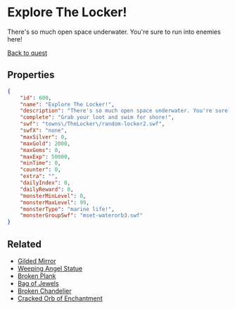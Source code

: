 # Explore The Locker!

There's so much open space underwater. You're sure to run into enemies here!

[Back to quest](../quests.md)

## Properties

```json
{
    "id": 600,
    "name": "Explore The Locker!",
    "description": "There's so much open space underwater. You're sure to run into enemies here!",
    "complete": "Grab your loot and swim for shore!",
    "swf": "towns\/TheLocker\/random-locker2.swf",
    "swfX": "none",
    "maxSilver": 0,
    "maxGold": 2000,
    "maxGems": 0,
    "maxExp": 50000,
    "minTime": 0,
    "counter": 0,
    "extra": "",
    "dailyIndex": 0,
    "dailyReward": 0,
    "monsterMinLevel": 0,
    "monsterMaxLevel": 99,
    "monsterType": "marine life!",
    "monsterGroupSwf": "mset-waterorb3.swf"
}
```

## Related

- [Gilded Mirror](../items/3802-gilded-mirror.md)
- [Weeping Angel Statue](../items/3803-weeping-angel-statue.md)
- [Broken Plank](../items/3804-broken-plank.md)
- [Bag of Jewels](../items/3805-bag-of-jewels.md)
- [Broken Chandelier](../items/3806-broken-chandelier.md)
- [Cracked Orb of Enchantment](../items/3807-cracked-orb-of-enchantment.md)


